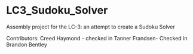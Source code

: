 # LC3_Sudoku_Solver
Assembly project for the LC-3: an attempt to create a Sudoku Solver

Contributors:
Creed Haymond - checked in
Tanner Frandsen- Checked in
Brandon Bentley



